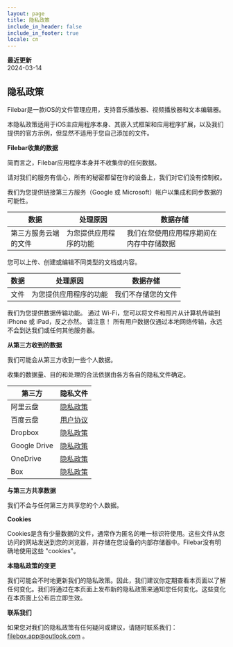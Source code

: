 ```yaml
---
layout: page
title: 隐私政策
include_in_header: false
include_in_footer: true
locale: cn
---
```


**最近更新**  
2024-03-14

## 隐私政策

Filebar是一款iOS的文件管理应用，支持音乐播放器、视频播放器和文本编辑器。

本隐私政策适用于iOS主应用程序本身、其嵌入式框架和应用程序扩展，以及我们提供的官方示例，但显然不适用于您自己添加的文件。

**Filebar收集的数据**

简而言之，Filebar应用程序本身并不收集你的任何数据。

请对我们的服务有信心，所有的秘密都留在你的设备上，我们对它们没有控制权。

我们为您提供链接第三方服务（Google 或 Microsoft）帐户以集成和同步数据的可能性。

| 数据 | 处理原因 | 数据存储 |
| - | - | - |
| 第三方服务云端的文件 | 为您提供应用程序的功能 | 我们在您使用应用程序期间在内存中存储数据  |

您可以上传、创建或编辑不同类型的文档或内容。

| 数据 | 处理原因 | 数据存储 |
| - | - | - |
| 文件 | 为您提供应用程序的功能 | 我们不存储您的文件 |

我们为您提供数据传输功能。 通过 Wi-Fi，您可以将文件和照片从计算机传输到 iPhone 或 iPad，反之亦然。 请注意！ 所有用户数据仅通过本地网络传输，永远不会到达我们或任何其他服务器。

**从第三方收到的数据**

我们可能会从第三方收到一些个人数据。

收集的数据量、目的和处理的合法依据由各方各自的隐私文件确定。

| 第三方 | 隐私文件 |
| -- | -- |
| 阿里云盘 | [隐私政策](https://terms.alicdn.com/legal-agreement/terms/suit_bu1_alibaba_group/suit_bu1_alibaba_group202102022125_53871.html?spm=aliyundrive.index.0.0.7db16f60C98VE9) |
| 百度云盘 | [用户协议](https://pan.baidu.com/disk/agreement#/) |
| Dropbox | [隐私政策](https://www.dropbox.com/privacy) |
| Google Drive | [隐私政策](https://policies.google.com/privacy) |
| OneDrive | [隐私政策](https://privacy.microsoft.com/en-gb/privacy) |
| Box | [隐私政策](https://www.box.com/legal/privacypolicy) |

**与第三方共享数据**

我们不会与任何第三方共享您的个人数据。

**Cookies**

Cookies是含有少量数据的文件，通常作为匿名的唯一标识符使用。这些文件从您访问的网站发送到您的浏览器，并存储在您设备的内部存储器中。Filebar没有明确地使用这些 "cookies"。

**本隐私政策的变更**

我们可能会不时地更新我们的隐私政策。因此，我们建议你定期查看本页面以了解任何变化。我们将通过在本页面上发布新的隐私政策来通知您任何变化。这些变化在本页面上公布后立即生效。

**联系我们**

如果您对我们的隐私政策有任何疑问或建议，请随时联系我们：filebox.app@outlook.com 。